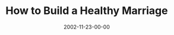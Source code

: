 ---
layout: message
category: message
series: "Do It Yourself"
title: "How to Build a Healthy Marriage"
date: 2002-11-23-00-00
message_id: 254
audio-description: "Explore our critical ''do it yourself'' project called family."
audio: "http://s3.amazonaws.com/crossroadsaudiomessages/Build Healthy Marriage2.mp3"
audio-title: "How to Build a Healthy Marriage"
audio-duration: "39:46"
---